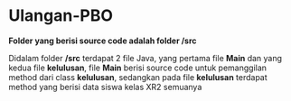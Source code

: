 # Ulangan-PBO
**Folder yang berisi source code adalah folder /src**

Didalam folder **/src** terdapat 2 file Java, yang pertama file **Main** dan yang kedua file **kelulusan**, file **Main** berisi source code untuk pemanggilan method dari class **kelulusan**,
sedangkan pada file **kelulusan** terdapat method yang berisi data siswa kelas XR2 semuanya
